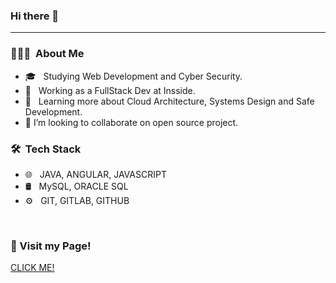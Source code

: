 ### Hi there 👋
<hr>


<h3> 👨🏻‍💻 &nbsp;About Me </h3>

- 🎓 &nbsp; Studying Web Development and Cyber Security.
- 💼 &nbsp; Working as a FullStack Dev at Insside.
- 🌱 &nbsp; Learning more about Cloud Architecture, Systems Design and Safe Development.
- 👯 I’m looking to collaborate on open source project.



<h3> 🛠 &nbsp;Tech Stack</h3>

- 🌐 &nbsp; JAVA, ANGULAR, JAVASCRIPT
- 🛢 &nbsp; MySQL, ORACLE SQL
- ⚙️ &nbsp; GIT, GITLAB, GITHUB
<br/>


<h3> 🤔 Visit my Page!</h3>

<a target="_blank" href="https://www.migliardi.dev">CLICK ME!</a>
